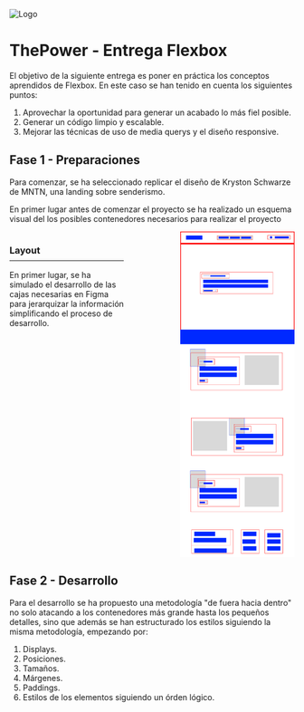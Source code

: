 ![Logo](https://framerusercontent.com/images/zJBgnto0UuieHjFzX0KB4xPLrLk.png)


# ThePower - Entrega Flexbox

El objetivo de la siguiente entrega es poner en práctica los conceptos aprendidos de Flexbox. En este caso se han tenido en cuenta los siguientes puntos:

 1. Aprovechar la oportunidad para generar un acabado lo más fiel posible.
 2. Generar un código limpio y escalable.
 3. Mejorar las técnicas de uso de media querys y el diseño responsive.


## Fase 1 - Preparaciones
Para comenzar, se ha seleccionado replicar el diseño de Kryston Schwarze de MNTN, una landing sobre senderismo.

En primer lugar antes de comenzar el proyecto se ha realizado un esquema visual del los posibles contenedores necesarios para realizar el proyecto

<div style="
      display:flex;
 flex-flow:row;
        width:100%;
        justify-content:space-between;
gap:100px;
">
<div>
<h3 style="
border-bottom: .1px solid;
padding-bottom:8px;">Layout</h3>
<p>En primer lugar, se ha simulado el desarrollo de las cajas necesarias en Figma para jerarquizar la información simplificando el proceso de desarrollo.</p>
<p></p>
</div>
<img src="./assets/md-img.jpg" style="
width:40%;">
</div>

## Fase 2 - Desarrollo

Para el desarrollo se ha propuesto una metodología "de fuera hacia dentro" no solo atacando a los contenedores más grande hasta los pequeños detalles, sino que además se han estructurado los estilos siguiendo la misma metodología, empezando por:

1. Displays.
2. Posiciones.
3. Tamaños.
4. Márgenes.
5. Paddings.
6. Estilos de los elementos siguiendo un órden lógico.


